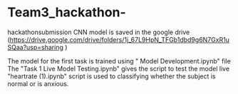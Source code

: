 # Team3_hackathon-
hackathonsubmission
CNN model is saved in the google drive (https://drive.google.com/drive/folders/1j_67L9HpN_TFGb1dbd9g6N7GxR1uSQaa?usp=sharing )

The model for the first task is trained using " Model Development.ipynb" file
The "Task 1 Live Model Testing.ipynb" gives the script to test the model live
"heartrate (1).ipynb" script is used to classifying whether the subject is normal or is anxious.
